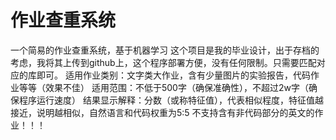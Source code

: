 # 作业查重系统
一个简易的作业查重系统，基于机器学习
这个项目是我的毕业设计，出于存档的考虑，我将其上传到github上，这个程序部署方便，没有任何限制。只需要匹配对应的库即可。
适用作业类别：文字类大作业，含有少量图片的实验报告，代码作业等等（效果不佳）
适用范围：不低于500字（确保准确性），不超过2w字（确保程序运行速度）
结果显示解释：分数（或称特征值），代表相似程度，特征值越接近，说明越相似，自然语言和代码权重为5:5
不支持含有非代码部分的英文的作业！！！
